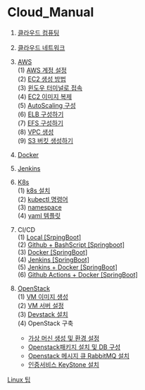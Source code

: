 # Cloud_Manual

1. [클라우드 컴퓨팅](./Data/Document/%ED%81%B4%EB%9D%BC%EC%9A%B0%EB%93%9C%20%EC%BB%B4%ED%93%A8%ED%8C%85.md)<br>
2. [클라우드 네트워크](./Data/Document/%ED%81%B4%EB%9D%BC%EC%9A%B0%EB%93%9C%20%EB%84%A4%ED%8A%B8%EC%9B%8C%ED%81%AC.md)
3. [AWS](./Data/Document/AWS.md)<br>
   (1) [AWS 계정 설정](./Data/Document/AWSaccount.md)<br>
   (2) [EC2 생성 방법](./Data/Document/EC2.md)<br>
   (3) [윈도우 터미널로 접속](./Data/Document/%ED%84%B0%EB%AF%B8%EB%84%90.md)<br>
   (4) [EC2 이미지 복제](./Data/Document/EC2_Img.md)<br>
   (5) [AutoScaling 구성](./Data/Document/AutoScaling.md)<br>
   (6) [ELB 구성하기](./Data/Document/ELB.md)<br>
   (7) [EFS 구성하기](./Data/Document/EFS.md)<br>
   (8) [VPC 생성](./Data/Document/VPC.md)<br>
   (9) [S3 버킷 생성하기](./Data/Document/S3-Bucket.md)<br>

4. [Docker](./Data/Document/Docker.md)
5. [Jenkins](./Data/Document/Jenkins.md)
6. [K8s](./Data/Document/k8s.md)<br>
   (1) [k8s 설치](./Data/Document/k8s%20%EC%84%A4%EC%B9%98.md)<br>
   (2) [kubectl 명령어](./Data/Document/kubectl%EB%AA%85%EB%A0%B9%EC%96%B4.md)<br>
   (3) [namespace](./Data/Document/k8s_namespace.md)<br>
   (4) [yaml 템플릿](./Data/Document/k8s_yaml.md)

7. CI/CD<br>
   (1) [Local [SrpingBoot]](./Data/Document/Local%20%5BSpringBoot%5D.md)<br>
   (2) [Github + BashScript [Springboot]](./Data/Document/Github%20%5BSpringBoot%5D.md)<br>
   (3) [Docker [SpringBoot]](./Data/Document/Docker%20%5BSpringboot%5D.md)<br>
   (4) [Jenkins [SpringBoot]](./Data/Document/Jenkins%20%5BSpringBooot%5D.md)<br>
   (5) [Jenkins + Docker [SpringBoot]](./Data/Document/Jenkins%2BDocker%20%5BSpringBoot%5D.md)<br>
   (6) [Github Actions + Docker [SpringBoot]](./Data/Document/GithubActions%2BDocker%20%5BSpringBoot%5D.md)

8. [OpenStack](./Data/Document/OpenStack.md)<br>
   (1) [VM 이미지 생성](./Data/Document/VM.md)<br>
   (2) [VM 서버 설정](./Data/Document/openstack-vmset.md)<br>
   (3) [Devstack 설치](./Data/Document/Devstack.md)<br>
   (4) OpenStack 구축

   - [가상 머신 생성 및 환경 설정](./Data/Document/%EA%B0%80%EC%83%81%20%EB%A8%B8%EC%8B%A0%20%EC%83%9D%EC%84%B1%20%EB%B0%8F%20%ED%99%98%EA%B2%BD%20%EC%84%A4%EC%A0%95.md)
   - [Openstack패키지 설치 및 DB 구성](./Data/Document/Openstack%ED%8C%A8%ED%82%A4%EC%A7%80%20%EC%84%A4%EC%B9%98%20%EB%B0%8F%20DB%20%EA%B5%AC%EC%84%B1.md)
   - [Openstack 메시지 큐 RabbitMQ 설치](./Data/Document/Openstack%20%EB%A9%94%EC%8B%9C%EC%A7%80%20%ED%81%90%20RabbitMQ%20%EC%84%A4%EC%B9%98.md)
   - [인증서비스 KeyStone 설치](./Data/Document/Openstack_keystone.md)

[Linux 팁](./Data/Document/Linux.md)
